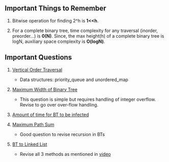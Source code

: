 ## Important Things to Remember
1) Bitwise operation for finding 2^h is **1<<h**.

2) For a complete binary tree, time complexity for any traversal (inorder, preorder...) is **0(N)**. Since, the max height(h) of a complete binary tree is logN, auxiliary space complexity is **O(logN)**.


## Important Questions

1) [Vertical Order Traversal](https://leetcode.com/problems/vertical-order-traversal-of-a-binary-tree/description/)
   - Data structures: priority_queue and unordered_map

2) [Maximum Width of Binary Tree](https://leetcode.com/problems/maximum-width-of-binary-tree/description/)
   - This question is simple but requires handling of integer overflow.
    Revise to go over over-flow handling.

3) [Amount of time for BT to be infected](https://leetcode.com/problems/amount-of-time-for-binary-tree-to-be-infected/description/)

4) [Maximum Path Sum](https://leetcode.com/problems/binary-tree-maximum-path-sum/)
   - Good question to revise recursion in BTs

5) [BT to Linked List](https://leetcode.com/problems/flatten-binary-tree-to-linked-list/)
   - Revise all 3 methods as mentioned in [video](https://www.youtube.com/watch?v=sWf7k1x9XR4&list=PLkjdNRgDmcc0Pom5erUBU4ZayeU9AyRRu&index=38)
